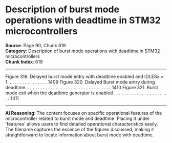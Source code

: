 # Description of burst mode operations with deadtime in STM32 microcontrollers

**Source**: Page 90, Chunk 619  
**Category**: Description of burst mode operations with deadtime in STM32 microcontrollers  
**Chunk Index**: 619

---

Figure 319. Delayed burst mode entry with deadtime enabled and IDLESx = 1. . . . . . . . . . . . . . . . 1409
Figure 320. Delayed Burst mode entry during deadtime. . . . . . . . . . . . . . . . . . . . . . . . . . . . . . . . . . 1410
Figure 321. Burst mode exit when the deadtime generator is enabled . . . . . . . . . . . . . . . . . . . . . . . 1411

---

**AI Reasoning**: The content focuses on specific operational features of the microcontroller related to burst mode and deadtime. Placing it under 'features' allows users to find detailed operational characteristics easily. The filename captures the essence of the figures discussed, making it straightforward to locate information about burst mode with deadtime.
